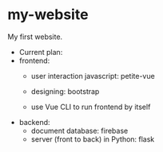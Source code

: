 # my-website
My first website.

- Current plan:
- frontend: 
    - user interaction javascript: petite-vue
    - designing: bootstrap

    - use Vue CLI to run frontend by itself
- backend:
    - document database: firebase
    - server (front to back) in Python: flask
